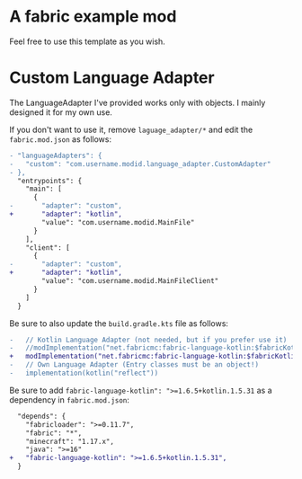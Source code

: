 # A fabric example mod

Feel free to use this template as you wish.

# Custom Language Adapter

The LanguageAdapter I've provided works only with objects.
    I mainly designed it for my own use.  

If you don't want to use it, remove `laguage_adapter/*` and edit the `fabric.mod.json` as follows:

```diff
- "languageAdapters": {
-   "custom": "com.username.modid.language_adapter.CustomAdapter"
- },
  "entrypoints": {
    "main": [
      {
-       "adapter": "custom",
+       "adapter": "kotlin",
        "value": "com.username.modid.MainFile"
      }
    ],
    "client": [
      {
-       "adapter": "custom",
+       "adapter": "kotlin",
        "value": "com.username.modid.MainFileClient"
      }
    ]
  }
```

Be sure to also update the `build.gradle.kts` file as follows:

````diff
-   // Kotlin Language Adapter (not needed, but if you prefer use it)
-   //modImplementation("net.fabricmc:fabric-language-kotlin:$fabricKotlinVersion")
+   modImplementation("net.fabricmc:fabric-language-kotlin:$fabricKotlinVersion")
-   // Own Language Adapter (Entry classes must be an object!)
-   implementation(kotlin("reflect"))
````

Be sure to add `fabric-language-kotlin": ">=1.6.5+kotlin.1.5.31` as a dependency in `fabric.mod.json`:

````diff
  "depends": {
    "fabricloader": ">=0.11.7",
    "fabric": "*",
    "minecraft": "1.17.x",
    "java": ">=16"
+   "fabric-language-kotlin": ">=1.6.5+kotlin.1.5.31",
  }
````